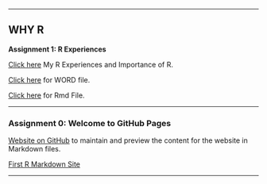 
***
## WHY R
**Assignment 1: R Experiences**

[Click here](LEYLAS_REPO_BIGDATA/R/Exercise1/RMarkdown-Homework-Rexamples_Assignment1.html) My R Experiences and Importance of R.

[Click here](https://github.com/DATALOVERVIZUALIZER/LEYLAS_REPO_BIGDATA/blob/master/R/Exercise1/RMarkdown-Homework.docx) for WORD file.

[Click here](https://github.com/DATALOVERVIZUALIZER/LEYLAS_REPO_BIGDATA/blob/master/R/Exercise1/RMarkdown-Homework-Rexamples_Assignment1.Rmd) for Rmd File.

***

### Assignment 0: Welcome to GitHub Pages

[Website on GitHub](C:\Users\Kafein\Documents\github2\DATALOVERVIZUALIZER\LEYLAS_REPO_BIGDATA/index.md) to maintain and preview the content for the website in Markdown files.

[First R Markdown Site](file:///C:/Users/Kafein/Documents/github2/DATALOVERVIZUALIZER/LEYLAS_REPO_BIGDATA/R/Exercise0/RMarkdown-Homework-Assignment0.html)

***
